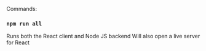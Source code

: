 Commands:

### `npm run all`

Runs both the React client and Node JS backend
Will also open a live server for React
